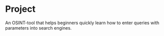 # Project
An OSINT-tool that helps beginners quickly learn how to enter queries with parameters into search engines.
